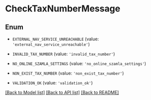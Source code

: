 # CheckTaxNumberMessage


## Enum

* `EXTERNAL_NAV_SERVICE_UNREACHABLE` (value: `'external_nav_service_unreachable'`)

* `INVALID_TAX_NUMBER` (value: `'invalid_tax_number'`)

* `NO_ONLINE_SZAMLA_SETTINGS` (value: `'no_online_szamla_settings'`)

* `NON_EXIST_TAX_NUMBER` (value: `'non_exist_tax_number'`)

* `VALIDATION_OK` (value: `'validation_ok'`)

[[Back to Model list]](../README.md#documentation-for-models) [[Back to API list]](../README.md#documentation-for-api-endpoints) [[Back to README]](../README.md)


